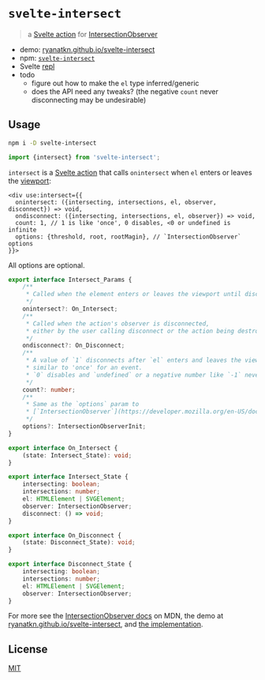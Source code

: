 # `svelte-intersect`

> a [Svelte action](https://svelte.dev/docs/svelte-action) for
> [IntersectionObserver](https://developer.mozilla.org/en-US/docs/Web/API/IntersectionObserver/IntersectionObserver)

- demo: [ryanatkn.github.io/svelte-intersect](https://ryanatkn.github.io/svelte-intersect/)
- npm: [`svelte-intersect`](https://www.npmjs.com/package/svelte-intersect)
- Svelte [repl](https://svelte.dev/repl/fad8afe445344c6ab38caea752a3dec5?version=4.1.2)
- todo
  - figure out how to make the `el` type inferred/generic
  - does the API need any tweaks? (the negative `count` never disconnecting may be undesirable)

## Usage

```bash
npm i -D svelte-intersect
```

```ts
import {intersect} from 'svelte-intersect';
```

`intersect` is a [Svelte action](https://svelte.dev/docs/svelte-action)
that calls `onintersect` when `el` enters or leaves
the [viewport](https://developer.mozilla.org/en-US/docs/Web/CSS/Viewport_concepts):

```svelte
<div use:intersect={{
  onintersect: ({intersecting, intersections, el, observer, disconnect}) => void,
  ondisconnect: ({intersecting, intersections, el, observer}) => void,
  count: 1, // 1 is like 'once', 0 disables, <0 or undefined is infinite
  options: {threshold, root, rootMagin}, // `IntersectionObserver` options
}}>
```

All options are optional.

```ts
export interface Intersect_Params {
	/**
	 * Called when the element enters or leaves the viewport until disconnected.
	 */
	onintersect?: On_Intersect;
	/**
	 * Called when the action's observer is disconnected,
	 * either by the user calling disconnect or the action being destroyed.
	 */
	ondisconnect?: On_Disconnect;
	/**
	 * A value of `1` disconnects after `el` enters and leaves the viewport one time,
	 * similar to 'once' for an event.
	 * `0` disables and `undefined` or a negative number like `-1` never disconnects.
	 */
	count?: number;
	/**
	 * Same as the `options` param to
	 * [`IntersectionObserver`](https://developer.mozilla.org/en-US/docs/Web/API/IntersectionObserver/IntersectionObserver#options)
	 */
	options?: IntersectionObserverInit;
}

export interface On_Intersect {
	(state: Intersect_State): void;
}

export interface Intersect_State {
	intersecting: boolean;
	intersections: number;
	el: HTMLElement | SVGElement;
	observer: IntersectionObserver;
	disconnect: () => void;
}

export interface On_Disconnect {
	(state: Disconnect_State): void;
}

export interface Disconnect_State {
	intersecting: boolean;
	intersections: number;
	el: HTMLElement | SVGElement;
	observer: IntersectionObserver;
}
```

For more see the
[IntersectionObserver docs](https://developer.mozilla.org/en-US/docs/Web/API/IntersectionObserver/IntersectionObserver)
on MDN, the demo at [ryanatkn.github.io/svelte-intersect](https://ryanatkn.github.io/svelte-intersect/),
and [the implementation](/src/lib/index.ts).

## License

[MIT](LICENSE)
